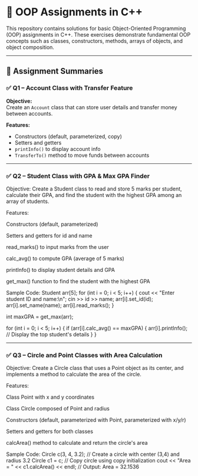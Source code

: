 # 🚀 OOP Assignments in C++

This repository contains solutions for basic Object-Oriented Programming (OOP) assignments in C++. These exercises demonstrate fundamental OOP concepts such as classes, constructors, methods, arrays of objects, and object composition.

---


## 📌 Assignment Summaries

### ✅ Q1 – Account Class with Transfer Feature

**Objective:**  
Create an `Account` class that can store user details and transfer money between accounts.


**Features:**
- Constructors (default, parameterized, copy)
- Setters and getters
- `printInfo()` to display account info
- `TransferTo()` method to move funds between accounts
  

---

### ✅ Q2 – Student Class with GPA & Max GPA Finder

Objective:
Create a Student class to read and store 5 marks per student, calculate their GPA, and find the student with the highest GPA among an array of students.

Features:

Constructors (default, parameterized)

Setters and getters for id and name

read_marks() to input marks from the user

calc_avg() to compute GPA (average of 5 marks)

printInfo() to display student details and GPA

get_max() function to find the student with the highest GPA

Sample Code:
Student arr[5];
for (int i = 0; i < 5; i++) {
    cout << "Enter student ID and name:\n";
    cin >> id >> name;
    arr[i].set_id(id);
    arr[i].set_name(name);
    arr[i].read_marks();
}

int maxGPA = get_max(arr);

for (int i = 0; i < 5; i++) {
    if (arr[i].calc_avg() == maxGPA) {
        arr[i].printInfo(); // Display the top student's details
    }
}


---

### ✅ Q3 – Circle and Point Classes with Area Calculation

Objective:
Create a Circle class that uses a Point object as its center, and implements a method to calculate the area of the circle.

Features:

Class Point with x and y coordinates

Class Circle composed of Point and radius

Constructors (default, parameterized with Point, parameterized with x/y/r)

Setters and getters for both classes

calcArea() method to calculate and return the circle's area

Sample Code:
Circle c(3, 4, 3.2);   // Create a circle with center (3,4) and radius 3.2
Circle c1 = c;         // Copy circle using copy initialization
cout << "Area = " << c1.calcArea() << endl; // Output: Area = 32.1536
